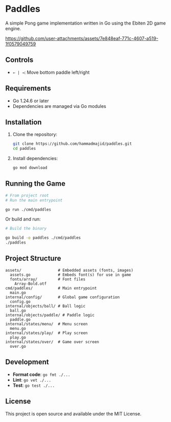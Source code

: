 # Paddles

A simple Pong game implementation written in Go using the Ebiten 2D game engine.


https://github.com/user-attachments/assets/7e848eaf-771c-4607-a519-1f0579049759


## Controls

- `← | →`: Move bottom paddle left/right

## Requirements

- Go 1.24.6 or later
- Dependencies are managed via Go modules

## Installation

1. Clone the repository:
   ```bash
   git clone https://github.com/hammadmajid/paddles.git
   cd paddles
   ```

2. Install dependencies:
   ```bash
   go mod download
   ```

## Running the Game

```bash
# From project root
# Run the main entrypoint

go run ./cmd/paddles
```

Or build and run:
```bash
# Build the binary

go build -o paddles ./cmd/paddles
./paddles
```

## Project Structure

```
assets/                # Embedded assets (fonts, images)
  assets.go            # Embeds font(s) for use in game
  fonts/array/         # Font files
    Array-Bold.otf
cmd/paddles/           # Main entrypoint
  main.go
internal/config/       # Global game configuration
  config.go
internal/objects/ball/ # Ball logic
  ball.go
internal/objects/paddle/ # Paddle logic
  paddle.go
internal/states/menu/  # Menu screen
  menu.go
internal/states/play/  # Play screen
  play.go
internal/states/over/  # Game over screen
  over.go
```

## Development

- **Format code**: `go fmt ./...`
- **Lint**: `go vet ./...`
- **Test**: `go test ./...`

## License

This project is open source and available under the MIT License.
